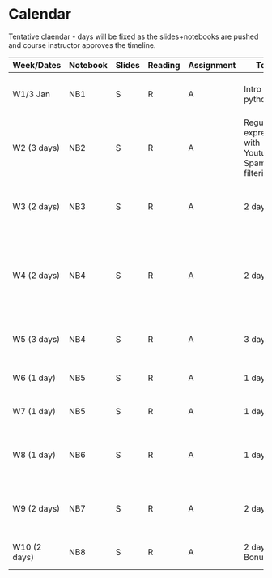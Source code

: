 # Calendar

Tentative claendar - days will be fixed as the slides+notebooks are pushed and course instructor approves the timeline.

| Week/Dates | Notebook | Slides | Reading | Assignment | Topic | References |
|---------|---------|---------|----------|---------|---------|---------|
| W1/3 Jan | NB1 | S | R | A | Intro to python ( | Saarland University Introduction to NLP course |
| W2 (3 days) | NB2 | S | R | A | Regular expressions with Youtube Spam filtering| Saarland University Introduction to NLP course |
| W3 (2 days) | NB3 | S | R | A | 2 days | Regression and text classification with Document Classification | Stanford course |
| W4 (2 days) | NB4 | S | R | A | 2 days | Logistic regression, neural networks and gradient descent with Sentiment Analysis | Stanford course|
| W5 (3 days) | NB4 | S | R | A | 3 days | Language modelling with Sentiment Analysis | Stanford course |
| W6 (1 day) | NB5 | S | R | A | 1 day | Representation Learning with some topic | Stanford course |
| W7 (1 day) | NB5 | S | R | A | 1 day | NNs and Transformers with GLUE | source pending |
| W8 (1 day) | NB6 | S | R | A | 1 day | Decoder models + LLMs Pretraining with GLUE | source pending |
| W9 (2 days) | NB7 | S | R | A | 2 days | LLMs prompting and Chain of Thought with GSM | source pending |
| W10 (2 days) | NB8 | S | R | A | 2 days , Bonus work | LLMs Reasoning with GSM | source pending |

